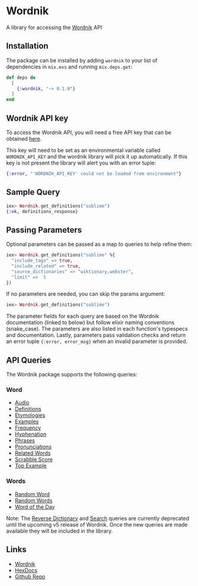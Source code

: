 # Wordnik

A library for accessing the [Wordnik](https://developer.wordnik.com/) API

## Installation

The package can be installed by adding `wordnik` to your list of dependencies in `mix.exs` and running `mix.deps.get`:

```elixir
def deps do
  [
    {:wordnik, "~> 0.1.0"}
  ]
end
```

## Wordnik API key

To access the Wordnik API, you will need a free API key that can be obtained [here](https://developer.wordnik.com/).

This key will need to be set as an environmental variable called `WORDNIK_API_KEY` and the wordnik library will pick it up automatically. If this key is not present the library will alert you with an error tuple:

```elixir
{:error, "'WORDNIK_API_KEY' could not be loaded from environment"}
```

## Sample Query

```elixir
iex> Wordnik.get_definitions("sublime")
{:ok, definitions_response}
```

## Passing Parameters

Optional parameters can be passed as a map to queries to help refine them:

```elixir
iex> Wordnik.get_definitions("sublime" %{
  "include_tags" => true,
  "include_related" => true,
  "source_dictionaries" => "wiktionary,webster",
  "limit" =>  5
})
```

If no parameters are needed, you can skip the params argument:

```elixir
iex> Wordnik.get_definitions("sublime")
```

The parameter fields for each query are based on the Wordnik documentation (linked to below) but follow elixir naming conventions (snake_case). The parameters are also listed in each function's typespecs and documentation. Lastly, parameters pass validation checks and return an error tuple `{:error, error_msg}` when an invalid parameter is provided.

## API Queries

The Wordnik package supports the following queries:

### Word

- [Audio](https://developer.wordnik.com/docs#!/word/getAudio)
- [Definitions](https://developer.wordnik.com/docs#!/word/getDefinitions)
- [Etymologies](https://developer.wordnik.com/docs#!/word/getEtymologies)
- [Examples](https://developer.wordnik.com/docs#!/word/getExamples)
- [Frequency](https://developer.wordnik.com/docs#!/word/getWordFrequency)
- [Hyphenation](https://developer.wordnik.com/docs#!/word/getHyphenation)
- [Phrases](https://developer.wordnik.com/docs#!/word/getPhrases)
- [Pronunciations](https://developer.wordnik.com/docs#!/word/getTextPronunciations)
- [Related Words](https://developer.wordnik.com/docs#!/word/getRelatedWords)
- [Scrabble Score](https://developer.wordnik.com/docs#!/word/getScrabbleScore)
- [Top Example](https://developer.wordnik.com/docs#!/word/getTopExample)

### Words

- [Random Word](https://developer.wordnik.com/docs#!/words/getRandomWord)
- [Random Words](https://developer.wordnik.com/docs#!/words/getRandomWords)
- [Word of the Day](https://developer.wordnik.com/docs#!/words/getWordOfTheDay)

Note: The [Reverse Dictionary](https://developer.wordnik.com/docs#!/words/reverseDictionary) and [Search](https://developer.wordnik.com/docs#!/words/searchWords) queries are currently deprecated until the upcoming v5 release of Wordnik. Once the new queries are made available they will be included in the library.

## Links

- [Wordnik](https://developer.wordnik.com/)
- [HexDocs](https://hexdocs.pm/wordnik)
- [Github Repo](https://github.com/jt-rose/wordnik)
